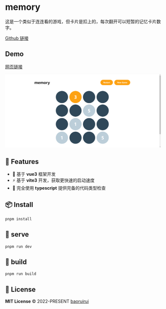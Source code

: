 # memory
这是一个类似于连连看的游戏，但卡片是扣上的，每次翻开可以短暂的记忆卡片数字。

[Github 链接](https://github.com/BRR-bupt/Memory)

## Demo
[网页链接](https://brrmemory.netlify.app/)

![首页截图](../asset/memory.png)


## 🚀 Features

- 🎪 基于 **vue3** 框架开发
- ⚡ 基于 **vite3** 开发，获取更快速的启动速度
- 🦾 完全使用 **typescript** 提供完备的代码类型检查


## 📦 Install
```bash
pnpm install
```

## 🦄  serve
```bash
pnpm run dev
```

## 🧱  build
```bash
pnpm run build
```

## 📄 License

**MIT License** © 2022-PRESENT [baoruirui](https://github.com/BRR-bupt)